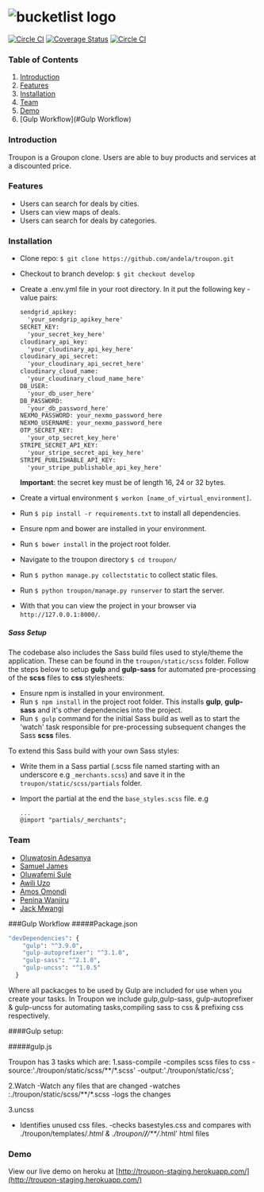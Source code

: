 # ![bucketlist logo](http://s27.postimg.org/x0kjz2v33/logo_horizontal_small.png)
[![Circle CI](https://circleci.com/gh/andela/troupon/tree/develop.svg?style=shield)](https://circleci.com/gh/andela/troupon/tree/develop) [![Coverage Status](https://coveralls.io/repos/andela/troupon/badge.svg?branch=develop&service=github)](https://coveralls.io/github/andela/troupon?branch=develop) [![Circle CI](https://img.shields.io/badge/license-MIT-blue.svg)](https://img.shields.io/badge/license-MIT-blue.svg)

### Table of Contents
1.  [Introduction](#introduction)
2.  [Features](#features)
3.  [Installation](#installation)
4.  [Team](#team)
5.  [Demo](#demo)
6.  [Gulp Workflow](#Gulp Workflow)

### <a name="introduction"></a>Introduction
Troupon is a Groupon clone. Users are able to buy products and services at a discounted price.

### <a name="features"></a>Features
- Users can search for deals by cities.
- Users can view maps of deals.
- Users can search for deals by categories.

### <a name="installation"></a>Installation
- Clone repo: `$ git clone https://github.com/andela/troupon.git`
- Checkout to branch develop: `$ git checkout develop`
- Create a .env.yml file in your root directory. In it put the following key - value pairs:
	```cmd
    sendgrid_apikey:
      'your_sendgrip_apikey_here'
    SECRET_KEY:
      'your_secret_key_here'
    cloudinary_api_key:
      'your_cloudinary_api_key_here'
    cloudinary_api_secret:
      'your_cloudinary_api_secret_here'
    cloudinary_cloud_name:
      'your_cloudinary_cloud_name_here'
    DB_USER:
      'your_db_user_here'
    DB_PASSWORD:
      'your_db_password_here'
    NEXMO_PASSWORD: your_nexmo_password_here
    NEXMO_USERNAME: your_nexmo_password_here
    OTP_SECRET_KEY:
      'your_otp_secret_key_here'
    STRIPE_SECRET_API_KEY:
      'your_stripe_secret_api_key_here'
    STRIPE_PUBLISHABLE_API_KEY: 
      'your_stripe_publishable_api_key_here'	
    ```
	**Important**: the secret key must be of length 16, 24 or 32 bytes.   

- Create a virtual environment `$ workon [name_of_virtual_environment]`.
- Run `$ pip install -r requirements.txt` to install all dependencies.
- Ensure npm and bower are installed in your environment.
- Run `$ bower install` in the project root folder.
- Navigate to the troupon directory `$ cd troupon/`
- Run `$ python manage.py collectstatic` to collect static files.
- Run `$ python troupon/manage.py runserver` to start the server. 
- With that you can view the project in your browser via `http://127.0.0.1:8000/`.

##### Sass Setup
The codebase also includes the Sass build files used to style/theme the application. These can be found in the `troupon/static/scss` folder. Follow the steps below to setup **gulp** and **gulp-sass** for automated pre-processing of the __scss__ files to __css__ stylesheets:   
+ Ensure npm is installed in your environment.
+ Run `$ npm install` in the project root folder. This installs **gulp**, **gulp-sass** and it's other dependencies into the project.
+ Run `$ gulp` command for the initial Sass build as well as to start the 'watch' task responsible for pre-processing subsequent changes the Sass __scss__ files.   


To extend this Sass build with your own Sass styles:   
+ Write them in a Sass partial (.scss file named starting with an underscore e.g `_merchants.scss`) and save it in the `troupon/static/scss/partials` folder.
+ Import the partial at the end the `base_styles.scss` file. e.g 
  
  ```
  ...
  @import "partials/_merchants";
  ```

### <a name="team"></a>Team
- [Oluwatosin Adesanya](https://github.com/andela-tadesanya)
- [Samuel James](https://github.com/andela-sjames)
- [Oluwafemi Sule](https://github.com/andela-osule)
- [Awili Uzo](https://github.com/andela-uawili)
- [Amos Omondi](https://github.com/andela-aomondi)
- [Penina Wanjiru](https://github.com/andela-pwanjiru)
- [Jack Mwangi](https://github.com/andela-jmwangi)

###Gulp Workflow
#####Package.json
```cmd
"devDependencies": {
    "gulp": "^3.9.0",
    "gulp-autoprefixer": "^3.1.0",
    "gulp-sass": "^2.1.0",
    "gulp-uncss": "^1.0.5"
  }
```
Where all packacges to be used by Gulp are included for use when you create your tasks.
In Troupon we include gulp,gulp-sass, gulp-autoprefixer & gulp-uncss for automating tasks,compiling sass to css & prefixing css respectively.

####Gulp setup:

#####gulp.js

Troupon has 3 tasks which are:
1.sass-compile
  -compiles scss files to css
  -source:'./troupon/static/scss/**/*.scss'
  -output:'./troupon/static/css';

2.Watch
  -Watch any files that are changed
  -watches :./troupon/static/scss/**/*.scss
  -logs the changes

3.uncss
  - Identifies unused css files.
  -checks basestyles.css and compares with ./troupon/templates/*.html & ./troupon/**/**/**/*.html' html files


### <a name="demo"></a>Demo
View our live demo on heroku at [http://troupon-staging.herokuapp.com/](http://troupon-staging.herokuapp.com/)